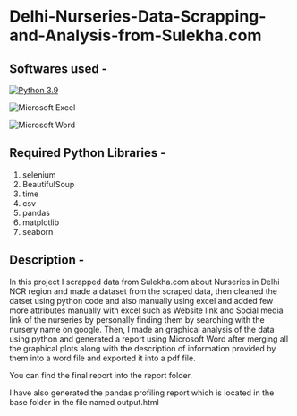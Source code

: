 # Delhi-Nurseries-Data-Scrapping-and-Analysis-from-Sulekha.com

## Softwares used -

[![Python 3.9](https://img.shields.io/badge/python-3.9-blue.svg)](https://www.python.org/downloads/release/python-390/)

![Microsoft Excel](https://img.shields.io/badge/Microsoft_Excel-217346?style=for-the-badge&logo=microsoft-excel&logoColor=white)

![Microsoft Word](https://img.shields.io/badge/Microsoft_Word-2B579A?style=for-the-badge&logo=microsoft-word&logoColor=white)

## Required Python Libraries -

1. selenium
2. BeautifulSoup
3. time
4. csv
5. pandas
6. matplotlib
7. seaborn

## Description -

In this project I scrapped data from Sulekha.com about Nurseries in Delhi NCR region and made a dataset from the scraped data, then cleaned the datset using python code and also manually using excel and added few more attributes manually with excel such as Website link and Social media link of the nurseries by personally finding them by searching with the nursery name on google. Then, I made an graphical analysis of the data using python and generated a report using Microsoft Word after merging all the graphical plots along with the description of information provided by them into a word file and exported it into a pdf file.

You can find the final report into the report folder.

I have also generated the pandas profiling report which is located in the base folder in the file named output.html
